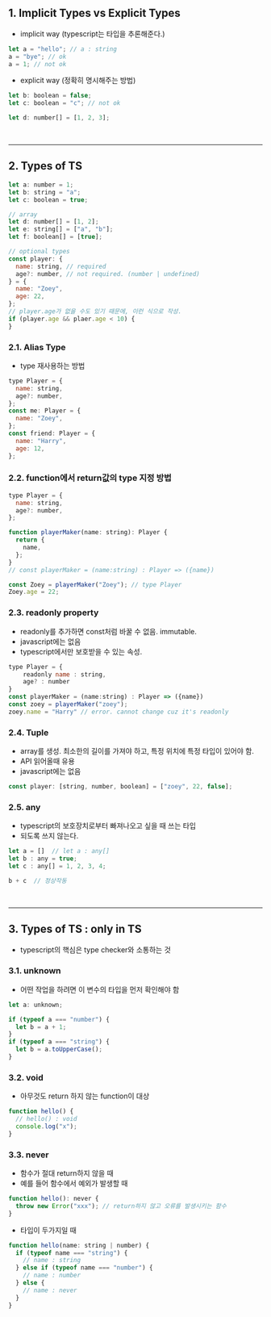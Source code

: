## **1. Implicit Types vs Explicit Types**

- implicit way (typescript는 타입을 추론해준다.)

```javascript
let a = "hello"; // a : string
a = "bye"; // ok
a = 1; // not ok
```

- explicit way (정확히 명시해주는 방법)

```javascript
let b: boolean = false;
let c: boolean = "c"; // not ok

let d: number[] = [1, 2, 3];
```

<br />

---

## **2. Types of TS**

```javascript
let a: number = 1;
let b: string = "a";
let c: boolean = true;

// array
let d: number[] = [1, 2];
let e: string[] = ["a", "b"];
let f: boolean[] = [true];

// optional types
const player: {
  name: string, // required
  age?: number, // not required. (number | undefined)
} = {
  name: "Zoey",
  age: 22,
};
// player.age가 없을 수도 있기 때문에, 이런 식으로 작성.
if (player.age && plaer.age < 10) {
}
```

### 2.1. Alias Type

- type 재사용하는 방법

```javascript
type Player = {
  name: string,
  age?: number,
};
const me: Player = {
  name: "Zoey",
};
const friend: Player = {
  name: "Harry",
  age: 12,
};
```

### 2.2. function에서 return값의 type 지정 방법

```javascript
type Player = {
  name: string,
  age?: number,
};

function playerMaker(name: string): Player {
  return {
    name,
  };
}
// const playerMaker = (name:string) : Player => ({name})

const Zoey = playerMaker("Zoey"); // type Player
Zoey.age = 22;
```

### 2.3. readonly property

- readonly를 추가하면 const처럼 바꿀 수 없음. immutable.
- javascript에는 없음
- typescript에서만 보호받을 수 있는 속성.

```javascript
type Player = {
    readonly name : string,
    age? : number
}
const playerMaker = (name:string) : Player => ({name})
const zoey = playerMaker("zoey");
zoey.name = "Harry" // error. cannot change cuz it's readonly

```

### 2.4. Tuple

- array를 생성. 최소한의 길이를 가져야 하고, 특정 위치에 특정 타입이 있어야 함.
- API 읽어올때 유용
- javascript에는 없음

```javascript
const player: [string, number, boolean] = ["zoey", 22, false];
```

### 2.5. any

- typescript의 보호장치로부터 빠져나오고 싶을 때 쓰는 타입
- 되도록 쓰지 않는다.

```javascript
let a = []  // let a : any[]
let b : any = true;
let c : any[] = 1, 2, 3, 4;

b + c  // 정상작동
```

<br />

---

## **3. Types of TS : only in TS**

- typescript의 핵심은 type checker와 소통하는 것

### 3.1. unknown

- 어떤 작업을 하려면 이 변수의 타입을 먼저 확인해야 함

```javascript
let a: unknown;

if (typeof a === "number") {
  let b = a + 1;
}
if (typeof a === "string") {
  let b = a.toUpperCase();
}
```

### 3.2. void

- 아무것도 return 하지 않는 function이 대상

```javascript
function hello() {
  // hello() : void
  console.log("x");
}
```

### 3.3. never

- 함수가 절대 return하지 않을 때
- 예를 들어 함수에서 예외가 발생할 때

```javascript
function hello(): never {
  throw new Error("xxx"); // return하지 않고 오류를 발생시키는 함수
}
```

- 타입이 두가지일 때

```javascript
function hello(name: string | number) {
  if (typeof name === "string") {
    // name : string
  } else if (typeof name === "number") {
    // name : number
  } else {
    // name : never
  }
}
```

